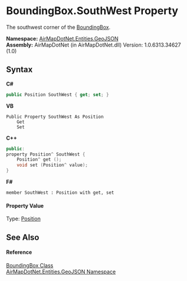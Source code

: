# BoundingBox.SouthWest Property 
 

The southwest corner of the <a href="T_AirMapDotNet_Entities_GeoJSON_BoundingBox">BoundingBox</a>.

**Namespace:**&nbsp;<a href="N_AirMapDotNet_Entities_GeoJSON">AirMapDotNet.Entities.GeoJSON</a><br />**Assembly:**&nbsp;AirMapDotNet (in AirMapDotNet.dll) Version: 1.0.6313.34627 (1.0)

## Syntax

**C#**<br />
``` C#
public Position SouthWest { get; set; }
```

**VB**<br />
``` VB
Public Property SouthWest As Position
	Get
	Set
```

**C++**<br />
``` C++
public:
property Position^ SouthWest {
	Position^ get ();
	void set (Position^ value);
}
```

**F#**<br />
``` F#
member SouthWest : Position with get, set

```


#### Property Value
Type: <a href="T_AirMapDotNet_Entities_GeoJSON_Position">Position</a>

## See Also


#### Reference
<a href="T_AirMapDotNet_Entities_GeoJSON_BoundingBox">BoundingBox Class</a><br /><a href="N_AirMapDotNet_Entities_GeoJSON">AirMapDotNet.Entities.GeoJSON Namespace</a><br />